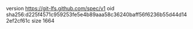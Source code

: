 version https://git-lfs.github.com/spec/v1
oid sha256:d225f4571c959253fe5e4b89aaa58c36240baff56f6236b55d44d142ef2cf61c
size 1664
